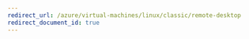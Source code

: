 ```yaml
---
redirect_url: /azure/virtual-machines/linux/classic/remote-desktop
redirect_document_id: true
---
```

